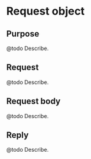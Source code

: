 Request object
==============

Purpose
-------

@todo Describe.

Request
-------

@todo Describe.

Request body
------------

@todo Describe.

Reply
-----

@todo Describe.
